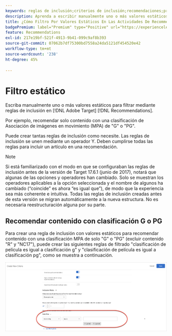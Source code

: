 ```yaml
---
keywords: reglas de inclusión;criterios de inclusión;recomendaciones;promoción;promociones;filtrado dinámico;estático;filtro estático
description: Aprenda a escribir manualmente uno o más valores estáticos para filtrar mediante reglas de inclusión en el Adobe  [!DNL Target] Recommendations.
title: ¿Cómo Filtro Por Valores Estáticos En Las Actividades De Recommendations?
badgePremium: label="Premium" type="Positive" url="https://experienceleague.adobe.com/docs/target/using/introduction/intro.html?lang=en#premium newtab=true" tooltip="Consulte qué se incluye en Target Premium."
feature: Recommendations
exl-id: 217e19bf-521f-4913-9b41-099c9af8b393
source-git-commit: 07062b7df75300bd7558a24da5121df454520e42
workflow-type: tm+mt
source-wordcount: '238'
ht-degree: 45%

---
```


# Filtro estático

Escriba manualmente uno o más valores estáticos para filtrar mediante reglas de inclusión en [!DNL Adobe Target] [!DNL Recommendations].

Por ejemplo, recomendar solo contenido con una clasificación de Asociación de imágenes en movimiento (MPA) de &quot;G&quot; o &quot;PG&quot;.

Puede crear tantas reglas de inclusión como necesite. Las reglas de inclusión se unen mediante un operador Y. Deben cumplirse todas las reglas para incluir un artículo en una recomendación.

>[!NOTE]
>
>Si está familiarizado con el modo en que se configuraban las reglas de inclusión antes de la versión de Target 17.6.1 (junio de 2017), notará que algunas de las opciones y operadores han cambiado. Solo se muestran los operadores aplicables a la opción seleccionada y el nombre de algunos ha cambiado (“coincide” es ahora “es igual que”), de modo que la experiencia sea más coherente e intuitiva. Todas las reglas de inclusión creadas antes de esta versión se migran automáticamente a la nueva estructura. No es necesaria reestructuración alguna por su parte.

## Recomendar contenido con clasificación G o PG

Para crear una regla de inclusión con valores estáticos para recomendar contenido con una clasificación MPA de solo &quot;G&quot; o &quot;PG&quot; (excluir contenido &quot;R&quot; y &quot;NC17&quot;), puede crear las siguientes reglas de filtrado &quot;clasificación de película es igual a clasificación g&quot; y &quot;clasificación de película es igual a clasificación pg&quot;, como se muestra a continuación.

![ejemplo de clasificación de películas](/help/main/c-recommendations/c-algorithms/assets/movies.png)
